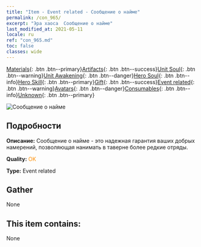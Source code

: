```yaml
---
title: "Item - Event related - Сообщение о найме"
permalink: /con_965/
excerpt: "Эра хаоса  Сообщение о найме"
last_modified_at: 2021-05-11
locale: ru
ref: "con_965.md"
toc: false
classes: wide
---
```

 [Materials](/ItemsRU/){: .btn .btn--primary}[Artifacts](/ItemsRU/Artifacts/){: .btn .btn--success}[Unit Soul](/ItemsRU/UnitSoul/){: .btn .btn--warning}[Unit Awakening](/ItemsRU/UnitAwakening/){: .btn .btn--danger}[Hero Soul](/ItemsRU/HeroSoul/){: .btn .btn--info}[Hero Skill](/ItemsRU/HeroSkill/){: .btn .btn--primary}[Gift](/ItemsRU/Gift/){: .btn .btn--success}[Event related](/ItemsRU/Events/){: .btn .btn--warning}[Avatars](/ItemsRU/Avatars/){: .btn .btn--danger}[Consumables](/ItemsRU/Consumables/){: .btn .btn--info}[Unknown](/ItemsRU/Unknown/){: .btn .btn--primary}

 ![Сообщение о найме](/images/t/i_40901.png)

## Подробности
 **Описание:** Сообщение о найме - это надежная гарантия ваших добрых намерений, позволяющая нанимать в таверне более редкие отряды.

 **Quality:** <span style="color: #FF8C00">OK</span>

 **Type:** Event related

## Gather

  None

## This item contains:

  None

